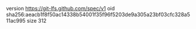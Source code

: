 version https://git-lfs.github.com/spec/v1
oid sha256:aeacb1f8f50ac14338b54001f35f96f5203de9a305a23bf03cfc328a511ac995
size 312
